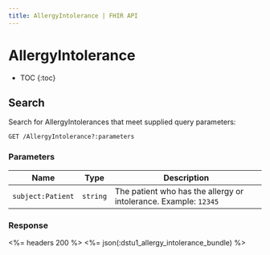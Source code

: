 ```yaml
---
title: AllergyIntolerance | FHIR API
---
```


# AllergyIntolerance

* TOC
{:toc}

## Search

Search for AllergyIntolerances that meet supplied query parameters:

    GET /AllergyIntolerance?:parameters

### Parameters

Name | Type | Description
-----|------|--------------
`subject:Patient`|`string`| The patient who has the allergy or intolerance. Example: `12345`

### Response

<%= headers 200 %>
<%= json(:dstu1_allergy_intolerance_bundle) %>